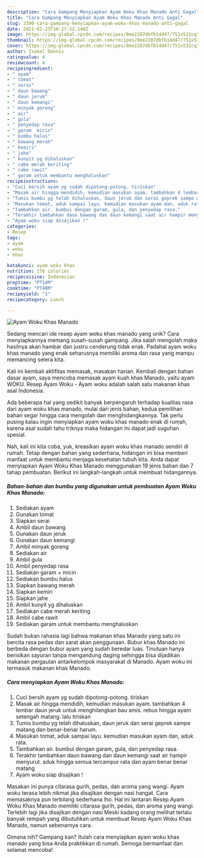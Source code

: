 ```yaml
---
description: "Cara Gampang Menyiapkan Ayam Woku Khas Manado Anti Gagal"
title: "Cara Gampang Menyiapkan Ayam Woku Khas Manado Anti Gagal"
slug: 2390-cara-gampang-menyiapkan-ayam-woku-khas-manado-anti-gagal
date: 2021-01-23T10:27:52.140Z
image: https://img-global.cpcdn.com/recipes/0ee2287dbfb14d47/751x532cq70/ayam-woku-khas-manado-foto-resep-utama.jpg
thumbnail: https://img-global.cpcdn.com/recipes/0ee2287dbfb14d47/751x532cq70/ayam-woku-khas-manado-foto-resep-utama.jpg
cover: https://img-global.cpcdn.com/recipes/0ee2287dbfb14d47/751x532cq70/ayam-woku-khas-manado-foto-resep-utama.jpg
author: Isabel Dennis
ratingvalue: 4
reviewcount: 4
recipeingredient:
- " ayam"
- " tomat"
- " serai"
- " daun bawang"
- " daun jeruk"
- " daun kemangi"
- " minyak goreng"
- " air"
- " gula"
- " penyedap rasa"
- " garam  micin"
- " bumbu halus"
- " bawang merah"
- " kemiri"
- " jahe"
- " kunyit yg dihaluskan"
- " cabe merah keriting"
- " cabe rawit"
- " garam untuk membantu menghaluskan"
recipeinstructions:
- "Cuci bersih ayam yg sudah dipotong-potong. tiriskan"
- "Masak air hingga mendidih, kemudian masukan ayam. tambahkan 4 lembar daun jeruk untuk menghilangkan bau amis. rebus hingga ayam setengah matang. lalu tiriskan"
- "Tumis bumbu yg telah dihaluskan, daun jeruk dan serai geprek sampe matang dan benar-benar harum."
- "Masukan tomat, aduk sampai layu. kemudian masukan ayam dan, aduk rata."
- "Tambahkan air. bumbui dengan garam, gula, dan penyedap rasa."
- "Terakhir tambahkan daun bawang dan daun kemangi saat air hampir menyurut. aduk hingga semua tercampur rata dan ayam benar benar matang"
- "Ayam woku siap disajikan !"
categories:
- Resep
tags:
- ayam
- woku
- khas

katakunci: ayam woku khas 
nutrition: 178 calories
recipecuisine: Indonesian
preptime: "PT14M"
cooktime: "PT40M"
recipeyield: "1"
recipecategory: Lunch

---
```



![Ayam Woku Khas Manado](https://img-global.cpcdn.com/recipes/0ee2287dbfb14d47/751x532cq70/ayam-woku-khas-manado-foto-resep-utama.jpg)

Sedang mencari ide resep ayam woku khas manado yang unik? Cara menyiapkannya memang susah-susah gampang. Jika salah mengolah maka hasilnya akan hambar dan justru cenderung tidak enak. Padahal ayam woku khas manado yang enak seharusnya memiliki aroma dan rasa yang mampu memancing selera kita.

Kali ini kembali aktifitas memasak, masakan harian. Kembali dengan bahan dasar ayam, saya mencoba memasak ayam kuah khas Manado, yaitu ayam WOKU. Resep Ayam Woku - Ayam woku adalah salah satu makanan khas asal Indonesia.

Ada beberapa hal yang sedikit banyak berpengaruh terhadap kualitas rasa dari ayam woku khas manado, mulai dari jenis bahan, kedua pemilihan bahan segar hingga cara mengolah dan menghidangkannya. Tak perlu pusing kalau ingin menyiapkan ayam woku khas manado enak di rumah, karena asal sudah tahu triknya maka hidangan ini dapat jadi suguhan spesial.


Nah, kali ini kita coba, yuk, kreasikan ayam woku khas manado sendiri di rumah. Tetap dengan bahan yang sederhana, hidangan ini bisa memberi manfaat untuk membantu menjaga kesehatan tubuh kita. Anda dapat menyiapkan Ayam Woku Khas Manado menggunakan 19 jenis bahan dan 7 tahap pembuatan. Berikut ini langkah-langkah untuk membuat hidangannya.

<!--inarticleads1-->

##### Bahan-bahan dan bumbu yang digunakan untuk pembuatan Ayam Woku Khas Manado:

1. Sediakan  ayam
1. Gunakan  tomat
1. Siapkan  serai
1. Ambil  daun bawang
1. Gunakan  daun jeruk
1. Gunakan  daun kemangi
1. Ambil  minyak goreng
1. Sediakan  air
1. Ambil  gula
1. Ambil  penyedap rasa
1. Sediakan  garam + micin
1. Sediakan  bumbu halus
1. Siapkan  bawang merah
1. Siapkan  kemiri
1. Siapkan  jahe
1. Ambil  kunyit yg dihaluskan
1. Sediakan  cabe merah keriting
1. Ambil  cabe rawit
1. Sediakan  garam untuk membantu menghaluskan


Sudah bukan rahasia lagi bahwa makanan khas Manado yang satu ini bercita rasa pedas dan sarat akan penggunaan. Bubur khas Manado ini berbeda dengan bubur ayam yang sudah beredar luas. Tinutuan hanya berisikan sayuran tanpa mengandung daging sehingga bisa dijadikan makanan pergaulan antarkelompok masyarakat di Manado. Ayam woku ini termasuk makanan khas Manado. 

<!--inarticleads2-->

##### Cara menyiapkan Ayam Woku Khas Manado:

1. Cuci bersih ayam yg sudah dipotong-potong. tiriskan
1. Masak air hingga mendidih, kemudian masukan ayam. tambahkan 4 lembar daun jeruk untuk menghilangkan bau amis. rebus hingga ayam setengah matang. lalu tiriskan
1. Tumis bumbu yg telah dihaluskan, daun jeruk dan serai geprek sampe matang dan benar-benar harum.
1. Masukan tomat, aduk sampai layu. kemudian masukan ayam dan, aduk rata.
1. Tambahkan air. bumbui dengan garam, gula, dan penyedap rasa.
1. Terakhir tambahkan daun bawang dan daun kemangi saat air hampir menyurut. aduk hingga semua tercampur rata dan ayam benar benar matang
1. Ayam woku siap disajikan !


Masakan ini punya citarasa gurih, pedas, dan aroma yang wangi. Ayam woku terasa lebih nikmat jika disajikan dengan nasi hangat. Cara memasaknya pun terbilang sederhana lho. Hal ini lantaran Resep Ayam Woku Khas Manado memiliki citarasa gurih, pedas, dan aroma yang wangi. Terlebih lagi jika disajikan dengan nasi Meski kadang orang melihat terlalu banyak rempah yang dibutuhkan untuk membuat Resep Ayam Woku Khas Manado, namun sebenarnya cara. 

Gimana nih? Gampang kan? Itulah cara menyiapkan ayam woku khas manado yang bisa Anda praktikkan di rumah. Semoga bermanfaat dan selamat mencoba!
